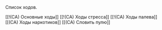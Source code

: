 Список ходов.

[[!(CA) Основные ходы]]
[[!(CA) Ходы стресса]]
[[!(CA) Ходы палева]]
[[(CA) Ходы наркотиков]]
[[(CA) Словить пулю]]